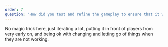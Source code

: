 ```yaml
---
order: 7
question: "How did you test and refine the gameplay to ensure that it was fun and engaging?"
---
```


No magic trick here, just iterating a lot, putting it in front of players from very early on, and being ok with changing and letting go of things when they are not working.
